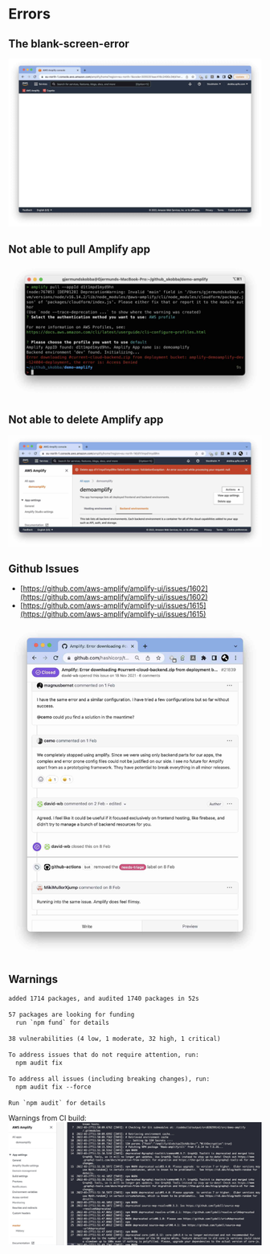 # Errors
## The blank-screen-error
![amplify-blank-error.jpg](amplify-blank-error.jpg)

## Not able to pull Amplify app
![amplify-pull-error.jpg](amplify-pull-error.jpg)

## Not able to delete Amplify app
![amplify-delete-error.jpg](amplify-delete-error.jpg)

## Github Issues
* [https://github.com/aws-amplify/amplify-ui/issues/1602](https://github.com/aws-amplify/amplify-ui/issues/1602)
* [https://github.com/aws-amplify/amplify-ui/issues/1615](https://github.com/aws-amplify/amplify-ui/issues/1615)

![amplify-github-issue.jpg](amplify-github-issue.jpg)

## Warnings
```
added 1714 packages, and audited 1740 packages in 52s

57 packages are looking for funding
  run `npm fund` for details

38 vulnerabilities (4 low, 1 moderate, 32 high, 1 critical)

To address issues that do not require attention, run:
  npm audit fix

To address all issues (including breaking changes), run:
  npm audit fix --force

Run `npm audit` for details
```

Warnings from CI build:
![amplify-warnings.jpg](amplify-warnings.jpg)


